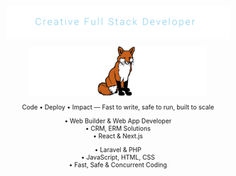 <?xml version='1.0' encoding='utf-8'?>
<p  font-family="Segoe UI Rounded, Roboto, Helvetica, Arial, sans-serif">


<p align="center">
  <img src="./text-title.svg" alt="Creative Full Stack Developer" width="600px"/>
</p>
<p align="center">
  <img src="./creative-fullstack.svg" alt="Creative Full Stack Developer" width="400"/>
</p>

 <p align="center" font-family="Segoe UI Rounded, Roboto, Helvetica, Arial, sans-serif"
>
Code • Deploy • Impact — Fast to write, safe to run, built to scale



<br>
<!-- ### About Me -->

<div align="center"">

<p width= "48%">
• Web Builder & Web App Developer <br>
• CRM, ERM Solutions <br>
• React  &  Next.js <br>
</p>

<p width= "48%">
• Laravel & PHP <br>
• JavaScript, HTML, CSS <br>
• Fast, Safe & Concurrent Coding <br>
</p>

</div>

</p>

</p>
